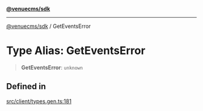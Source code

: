 [**@venuecms/sdk**](../README.md)

***

[@venuecms/sdk](../README.md) / GetEventsError

# Type Alias: GetEventsError

> **GetEventsError**: `unknown`

## Defined in

[src/client/types.gen.ts:181](https://github.com/venuecms/sdk/blob/e958d083f7fea3b380d25d326581eddc4f974d05/src/client/types.gen.ts#L181)
